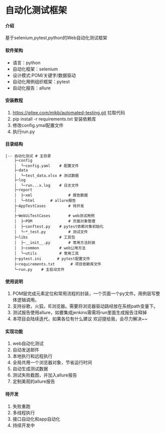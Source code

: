 # 自动化测试框架

#### 介绍
基于selenium,pytest,python的Web自动化测试框架

#### 软件架构
- 语言：python
- 自动化框架：selenium
- 设计模式:POM/关键字/数据驱动
- 自动化用例组织框架：pytest
- 自动化报告：allure

#### 安装教程

1.  https://gitee.com/mikb/automated-testing.git 拉取代码
2.  pip install -r requirements.txt 安装依赖库
3.  修改config.ymal配置文件
4.  执行run.py

#### 目录结构
```shell
|-- 自动化测试 # 主目录
    ├─config
    │  └─config.yaml	# 配置文件
    ├─data
    │  └─test_data.xlsx	# 测试数据
    ├─log
    │  └─run...x.log	# 日志文件
    ├─report
    │  ├─xml                # 报告数据
    │  └─html		# allure报告
    ├─AppTestCases          # 待开发
    │
    ├─WebUiTestCases        # web测试用例
    │  ├─POM                # 页面对象管理
    │  ├─conftest.py	# pytest依赖对象初始化
    │  └─*_test.py	        # 测试文件
    ├─libs		        # 工具包
    │  ├─__init__.py		# 常用方法封装
    │  ├─common	        # web公用方法
    │  └─utils	        # 常用工具
    ├─pytest.ini	   # pytest配置文件
    ├─requirements.txt		 # 项目依赖库文件
    └─run.py	# 主启动文件
```


#### 使用说明

1.  POM层完成元素定位和常用流程的封装，一个页面一个py文件。用例层写整体逻辑调用。
2.  支持谷歌，火狐，IE浏览器。需要将浏览器驱动路经放在系统path变量下。
3.  测试报告使用allure，如要集成jenkins需需将run里面生成报告注释掉
4.  本项目会陆续迭代，如果各位有什么建议 欢迎提给我，会尽力解决~~


#### 实现功能
1.  web自动化测试
2.  自动发送邮件
3.  本地执行和远程执行
4.  全局共用一个浏览器对象，节省运行时间
5.  自动生成测试数据
6.  测试失败截图，并加入allure报告
7.  定制美观的allure报告

#### 待开发
1.  失败重跑
3.  多线程执行
4.  接口自动化和app自动化
5.  持续开发中
